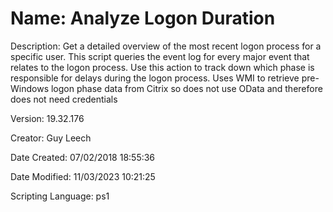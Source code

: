 ﻿# Name: Analyze Logon Duration

Description: Get a detailed overview of the most recent logon process for a specific user. This script queries the event log for every major event that relates to the logon process. Use this action to track down which phase is responsible for delays during the logon process. Uses WMI to retrieve pre-Windows logon phase data from Citrix so does not use OData and therefore does not need credentials

Version: 19.32.176

Creator: Guy Leech

Date Created: 07/02/2018 18:55:36

Date Modified: 11/03/2023 10:21:25

Scripting Language: ps1

